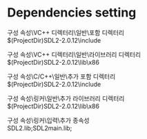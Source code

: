 # Dependencies setting
    
 구성 속성\VC++ 디렉터리\일반\포함 디렉터리   
$(ProjectDir)SDL2-2.0.12\include
    
 구성 속성\VC++ 디렉터리\일반\라이브러리 디렉터리   
$(ProjectDir)SDL2-2.0.12\lib\x86
    
 구성 속성\C/C++\일반\추가 포함 디렉터리   
$(ProjectDir)SDL2-2.0.12\include
    
 구성 속성\링커\일반\추가 라이브러리 디렉터리   
$(ProjectDir)SDL2-2.0.12\lib\x86
    
 구성 속성\링커\입력\추가 종속성   
 SDL2.lib;SDL2main.lib;
